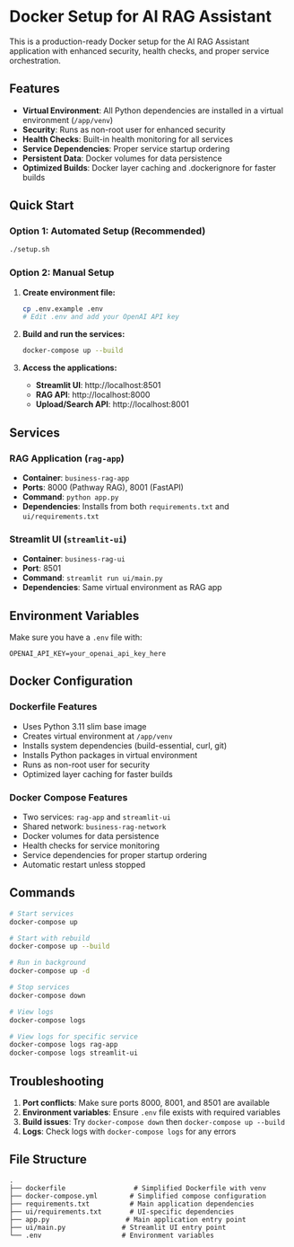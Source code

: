 # Docker Setup for AI RAG Assistant

This is a production-ready Docker setup for the AI RAG Assistant application with enhanced security, health checks, and proper service orchestration.

## Features

- **Virtual Environment**: All Python dependencies are installed in a virtual environment (`/app/venv`)
- **Security**: Runs as non-root user for enhanced security
- **Health Checks**: Built-in health monitoring for all services
- **Service Dependencies**: Proper service startup ordering
- **Persistent Data**: Docker volumes for data persistence
- **Optimized Builds**: Docker layer caching and .dockerignore for faster builds

## Quick Start

### Option 1: Automated Setup (Recommended)
```bash
./setup.sh
```

### Option 2: Manual Setup
1. **Create environment file:**
   ```bash
   cp .env.example .env
   # Edit .env and add your OpenAI API key
   ```

2. **Build and run the services:**
   ```bash
   docker-compose up --build
   ```

3. **Access the applications:**
   - **Streamlit UI**: http://localhost:8501
   - **RAG API**: http://localhost:8000
   - **Upload/Search API**: http://localhost:8001

## Services

### RAG Application (`rag-app`)
- **Container**: `business-rag-app`
- **Ports**: 8000 (Pathway RAG), 8001 (FastAPI)
- **Command**: `python app.py`
- **Dependencies**: Installs from both `requirements.txt` and `ui/requirements.txt`

### Streamlit UI (`streamlit-ui`)
- **Container**: `business-rag-ui`
- **Port**: 8501
- **Command**: `streamlit run ui/main.py`
- **Dependencies**: Same virtual environment as RAG app

## Environment Variables

Make sure you have a `.env` file with:
```
OPENAI_API_KEY=your_openai_api_key_here
```

## Docker Configuration

### Dockerfile Features
- Uses Python 3.11 slim base image
- Creates virtual environment at `/app/venv`
- Installs system dependencies (build-essential, curl, git)
- Installs Python packages in virtual environment
- Runs as non-root user for security
- Optimized layer caching for faster builds

### Docker Compose Features
- Two services: `rag-app` and `streamlit-ui`
- Shared network: `business-rag-network`
- Docker volumes for data persistence
- Health checks for service monitoring
- Service dependencies for proper startup ordering
- Automatic restart unless stopped

## Commands

```bash
# Start services
docker-compose up

# Start with rebuild
docker-compose up --build

# Run in background
docker-compose up -d

# Stop services
docker-compose down

# View logs
docker-compose logs

# View logs for specific service
docker-compose logs rag-app
docker-compose logs streamlit-ui
```

## Troubleshooting

1. **Port conflicts**: Make sure ports 8000, 8001, and 8501 are available
2. **Environment variables**: Ensure `.env` file exists with required variables
3. **Build issues**: Try `docker-compose down` then `docker-compose up --build`
4. **Logs**: Check logs with `docker-compose logs` for any errors

## File Structure

```
.
├── dockerfile                 # Simplified Dockerfile with venv
├── docker-compose.yml        # Simplified compose configuration
├── requirements.txt          # Main application dependencies
├── ui/requirements.txt       # UI-specific dependencies
├── app.py                   # Main application entry point
├── ui/main.py              # Streamlit UI entry point
└── .env                    # Environment variables
```